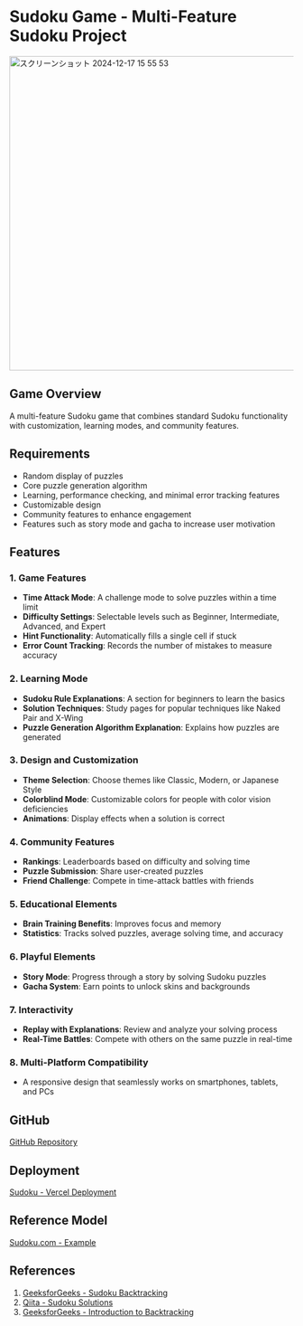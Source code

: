 # Sudoku Game - Multi-Feature Sudoku Project

<img width="556" alt="スクリーンショット 2024-12-17 15 55 53" src="https://github.com/user-attachments/assets/f897e2bc-1e9b-4c2c-a480-f0bbc9436a42" />

## **Game Overview**
A multi-feature Sudoku game that combines standard Sudoku functionality with customization, learning modes, and community features.

## **Requirements**
- Random display of puzzles
- Core puzzle generation algorithm
- Learning, performance checking, and minimal error tracking features
- Customizable design
- Community features to enhance engagement
- Features such as story mode and gacha to increase user motivation

## **Features**
### 1. **Game Features**
- **Time Attack Mode**: A challenge mode to solve puzzles within a time limit
- **Difficulty Settings**: Selectable levels such as Beginner, Intermediate, Advanced, and Expert
- **Hint Functionality**: Automatically fills a single cell if stuck
- **Error Count Tracking**: Records the number of mistakes to measure accuracy

### 2. **Learning Mode**
- **Sudoku Rule Explanations**: A section for beginners to learn the basics
- **Solution Techniques**: Study pages for popular techniques like Naked Pair and X-Wing
- **Puzzle Generation Algorithm Explanation**: Explains how puzzles are generated

### 3. **Design and Customization**
- **Theme Selection**: Choose themes like Classic, Modern, or Japanese Style
- **Colorblind Mode**: Customizable colors for people with color vision deficiencies
- **Animations**: Display effects when a solution is correct

### 4. **Community Features**
- **Rankings**: Leaderboards based on difficulty and solving time
- **Puzzle Submission**: Share user-created puzzles
- **Friend Challenge**: Compete in time-attack battles with friends

### 5. **Educational Elements**
- **Brain Training Benefits**: Improves focus and memory
- **Statistics**: Tracks solved puzzles, average solving time, and accuracy

### 6. **Playful Elements**
- **Story Mode**: Progress through a story by solving Sudoku puzzles
- **Gacha System**: Earn points to unlock skins and backgrounds

### 7. **Interactivity**
- **Replay with Explanations**: Review and analyze your solving process
- **Real-Time Battles**: Compete with others on the same puzzle in real-time

### 8. **Multi-Platform Compatibility**
- A responsive design that seamlessly works on smartphones, tablets, and PCs

## **GitHub**
[GitHub Repository](https://github.com/Sol-momma/Sudoku)

## **Deployment**
[Sudoku - Vercel Deployment](https://sudoku-ruddy-psi.vercel.app/)

## **Reference Model**
[Sudoku.com - Example](https://sudoku.com/jp/jokyu/)

## **References**
1. [GeeksforGeeks - Sudoku Backtracking](https://www.geeksforgeeks.org/sudoku-backtracking-7/)
2. [Qiita - Sudoku Solutions](https://qiita.com/turupon/items/f4c550dae5d0f002dc98)
3. [GeeksforGeeks - Introduction to Backtracking](https://www.geeksforgeeks.org/introduction-to-backtracking-2/)
